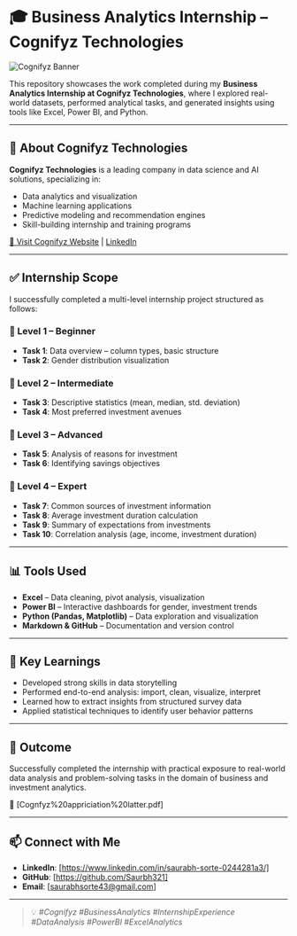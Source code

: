 # 🎓 Business Analytics Internship – Cognifyz Technologies

![Cognifyz Banner](https://www.cognifyz.com/images/logo-dark.png) <!-- (Optional: Use a hosted image or remove this line if not available) -->

This repository showcases the work completed during my **Business Analytics Internship at Cognifyz Technologies**, where I explored real-world datasets, performed analytical tasks, and generated insights using tools like Excel, Power BI, and Python.

---

## 🏢 About Cognifyz Technologies

**Cognifyz Technologies** is a leading company in data science and AI solutions, specializing in:
- Data analytics and visualization
- Machine learning applications
- Predictive modeling and recommendation engines
- Skill-building internship and training programs

[🔗 Visit Cognifyz Website](http://www.cognifyz.com/) | [LinkedIn](https://www.linkedin.com/company/cognifyz-techonologies/)

---

## ✅ Internship Scope

I successfully completed a multi-level internship project structured as follows:

### 🔹 Level 1 – Beginner
- **Task 1**: Data overview – column types, basic structure
- **Task 2**: Gender distribution visualization

### 🔹 Level 2 – Intermediate
- **Task 3**: Descriptive statistics (mean, median, std. deviation)
- **Task 4**: Most preferred investment avenues

### 🔹 Level 3 – Advanced
- **Task 5**: Analysis of reasons for investment
- **Task 6**: Identifying savings objectives

### 🔹 Level 4 – Expert
- **Task 7**: Common sources of investment information
- **Task 8**: Average investment duration calculation
- **Task 9**: Summary of expectations from investments
- **Task 10**: Correlation analysis (age, income, investment duration)

---

## 📊 Tools Used

- **Excel** – Data cleaning, pivot analysis, visualization
- **Power BI** – Interactive dashboards for gender, investment trends
- **Python (Pandas, Matplotlib)** – Data exploration and visualization
- **Markdown & GitHub** – Documentation and version control

---

## 🧠 Key Learnings

- Developed strong skills in data storytelling
- Performed end-to-end analysis: import, clean, visualize, interpret
- Learned how to extract insights from structured survey data
- Applied statistical techniques to identify user behavior patterns

---

## 🎯 Outcome

Successfully completed the internship with practical exposure to real-world data analysis and problem-solving tasks in the domain of business and investment analytics.

📄 [Cognfyz%20appriciation%20latter.pdf]

---

## 📫 Connect with Me

- **LinkedIn**: [https://www.linkedin.com/in/saurabh-sorte-0244281a3/]
- **GitHub**: [https://github.com/Saurbh321]
- **Email**: [saurabhsorte43@gmail.com]

---

> 💡 _#Cognifyz #BusinessAnalytics #InternshipExperience #DataAnalysis #PowerBI #ExcelAnalytics_

